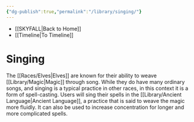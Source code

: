 ```yaml
---
{"dg-publish":true,"permalink":"/library/singing/"}
---
```


- [[SKYFALL\|Back to Home]]
- [[Timeline\|To Timeline]]

# Singing
The [[Races/Elves\|Elves]] are known for their ability to weave [[Library/Magic\|Magic]] through song. While they do have many ordinary songs, and singing is a typical practice in other races, in this context it is a form of spell-casting. Users will sing their spells in the [[Library/Ancient Language\|Ancient Language]], a practice that is said to weave the magic more fluidly. It can also be used to increase concentration for longer and more complicated spells. 